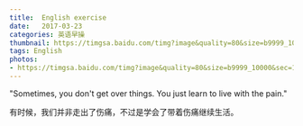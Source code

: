 ```yaml
---
title:  English exercise
date:   2017-03-23
categories: 英语早操
thumbnail: https://timgsa.baidu.com/timg?image&quality=80&size=b9999_10000&sec=1490261300579&di=4d7b3ad3c0674822174749ebadad095e&imgtype=0&src=http%3A%2F%2Fa3-q.mafengwo.net%2Fs9%2FM00%2FBA%2F7B%2FwKgBs1gEqPmAV62HAAliI6-OM4U24.jpeg%3FimageView2%2F2%2Fw%2F1000%2Fh%2F300%2Fq%2F100
tags: English
photos:
- https://timgsa.baidu.com/timg?image&quality=80&size=b9999_10000&sec=1490261300579&di=4d7b3ad3c0674822174749ebadad095e&imgtype=0&src=http%3A%2F%2Fa3-q.mafengwo.net%2Fs9%2FM00%2FBA%2F7B%2FwKgBs1gEqPmAV62HAAliI6-OM4U24.jpeg%3FimageView2%2F2%2Fw%2F1000%2Fh%2F300%2Fq%2F100
---
```


"Sometimes, you don't get over things. You just learn to live with the pain."
<p>有时候，我们并非走出了伤痛，不过是学会了带着伤痛继续生活。</p>
